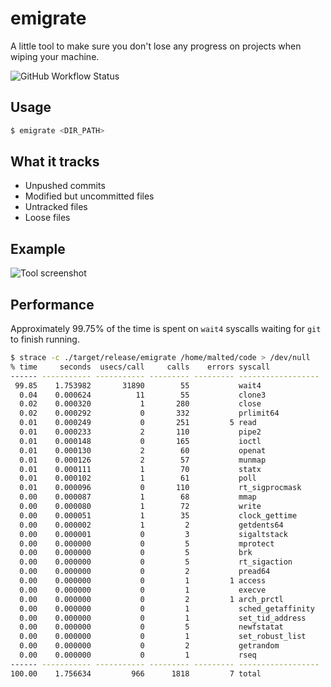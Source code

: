 # emigrate
A little tool to make sure you don't lose any progress on projects when wiping your machine.

![GitHub Workflow Status](https://img.shields.io/github/actions/workflow/status/ma1ted/emigrate/rust.yml)

## Usage
```bash
$ emigrate <DIR_PATH>
```

## What it tracks
- Unpushed commits
- Modified but uncommitted files
- Untracked files
- Loose files

## Example

![Tool screenshot](https://github.com/ma1ted/emigrate/assets/59726149/49f3181b-e3b6-4eec-b194-c2caf2fa3d25)

## Performance
Approximately 99.75% of the time is spent on `wait4` syscalls waiting for `git` to finish running.
```bash
$ strace -c ./target/release/emigrate /home/malted/code > /dev/null
% time     seconds  usecs/call     calls    errors syscall
------ ----------- ----------- --------- --------- ------------------
 99.85    1.753982       31890        55           wait4
  0.04    0.000624          11        55           clone3
  0.02    0.000320           1       280           close
  0.02    0.000292           0       332           prlimit64
  0.01    0.000249           0       251         5 read
  0.01    0.000233           2       110           pipe2
  0.01    0.000148           0       165           ioctl
  0.01    0.000130           2        60           openat
  0.01    0.000126           2        57           munmap
  0.01    0.000111           1        70           statx
  0.01    0.000102           1        61           poll
  0.01    0.000096           0       110           rt_sigprocmask
  0.00    0.000087           1        68           mmap
  0.00    0.000080           1        72           write
  0.00    0.000051           1        35           clock_gettime
  0.00    0.000002           1         2           getdents64
  0.00    0.000001           0         3           sigaltstack
  0.00    0.000000           0         5           mprotect
  0.00    0.000000           0         5           brk
  0.00    0.000000           0         5           rt_sigaction
  0.00    0.000000           0         2           pread64
  0.00    0.000000           0         1         1 access
  0.00    0.000000           0         1           execve
  0.00    0.000000           0         2         1 arch_prctl
  0.00    0.000000           0         1           sched_getaffinity
  0.00    0.000000           0         1           set_tid_address
  0.00    0.000000           0         5           newfstatat
  0.00    0.000000           0         1           set_robust_list
  0.00    0.000000           0         2           getrandom
  0.00    0.000000           0         1           rseq
------ ----------- ----------- --------- --------- ------------------
100.00    1.756634         966      1818         7 total
```
